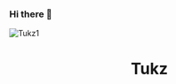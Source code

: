 ### Hi there 👋

<p align="left"> <img src="https://komarev.com/ghpvc/?username=Tukz1&label=Profile%20views&color=0e75b6&style=flat" alt="Tukz1" /> </p>
<h1 align="center">Tukz</h1>

